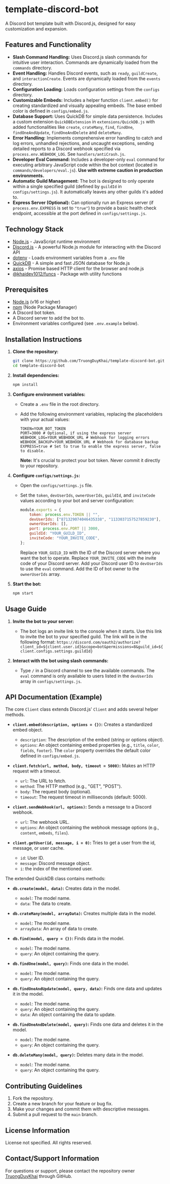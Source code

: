 # template-discord-bot

A Discord bot template built with Discord.js, designed for easy customization and expansion.

## Features and Functionality

-   **Slash Command Handling:** Uses Discord.js slash commands for intuitive user interaction. Commands are dynamically loaded from the `commands` directory.
-   **Event Handling:** Handles Discord events, such as `ready`, `guildCreate`, and `interactionCreate`. Events are dynamically loaded from the `events` directory.
-   **Configuration Loading:** Loads configuration settings from the `configs` directory.
-   **Customizable Embeds:** Includes a helper function `client.embed()` for creating standardized and visually appealing embeds. The base embed color is defined in `configs/embed.js`.
-   **Database Support:** Uses QuickDB for simple data persistence. Includes a custom extension `QuickDBExtension` in `extensions/QuickDB.js` with added functionalities like `create`, `crateMany`, `find`, `findOne`, `findOneAndUpdate`, `findOneAndDelete` and `deleteMany`.
-   **Error Handling:** Implements comprehensive error handling to catch and log errors, unhandled rejections, and uncaught exceptions, sending detailed reports to a Discord webhook specified via `process.env.WEBHOOK_LOG`. See `handlers/antiCrash.js`.
-   **Developer Eval Command:** Includes a developer-only `eval` command for executing arbitrary JavaScript code within the bot context (located in `commands/developers/eval.js`). **Use with extreme caution in production environments.**
-   **Automatic Guild Management:** The bot is designed to only operate within a single specified guild (defined by `guildId` in `configs/settings.js`). It automatically leaves any other guilds it's added to.
-   **Express Server (Optional):** Can optionally run an Express server (if `process.env.EXPRESS` is set to `"true"`) to provide a basic health check endpoint, accessible at the port defined in `configs/settings.js`.

## Technology Stack

-   [Node.js](https://nodejs.org/) - JavaScript runtime environment
-   [Discord.js](https://discord.js.org/) - A powerful Node.js module for interacting with the Discord API
-   [dotenv](https://github.com/motdotla/dotenv) - Loads environment variables from a `.env` file
-   [QuickDB](https://quickdb.js.org/) - A simple and fast JSON database for Node.js
-   [axios](https://axios-http.com/docs/intro) - Promise based HTTP client for the browser and node.js
-   [@khaidev1012/funcs](https://www.npmjs.com/package/@khaidev1012/funcs) - Package with utility functions

## Prerequisites

-   [Node.js](https://nodejs.org/en/download/) (v16 or higher)
-   [npm](https://www.npmjs.com/) (Node Package Manager)
-   A Discord bot token.
-   A Discord server to add the bot to.
-   Environment variables configured (see `.env.example` below).

## Installation Instructions

1.  **Clone the repository:**

    ```bash
    git clone https://github.com/TruongDuyKhai/template-discord-bot.git
    cd template-discord-bot
    ```

2.  **Install dependencies:**

    ```bash
    npm install
    ```

3.  **Configure environment variables:**

    -   Create a `.env` file in the root directory.
    -   Add the following environment variables, replacing the placeholders with your actual values:

        ```
        TOKEN=YOUR_BOT_TOKEN
        PORT=3000 # Optional, if using the express server
        WEBHOOK_LOG=YOUR_WEBHOOK_URL # Webhook for logging errors
        WEBHOOK_BACKUP=YOUR_WEBHOOK_URL # Webhook for database backup
        EXPRESS=true # Set to true to enable the express server, false to disable.
        ```

        **Note:** It's crucial to protect your bot token. Never commit it directly to your repository.

4.  **Configure `configs/settings.js`:**

    -   Open the `configs/settings.js` file.
    -   Set the `token`, `devUserIds`, `ownerUserIds`, `guildId`, and `inviteCode` values according to your bot and server configuration:

        ```javascript
        module.exports = {
            token: process.env.TOKEN || "",
            devUserIds: ["871329074046435338", "1133037157527859230"],
            ownerUserIds: [],
            port: process.env.PORT || 3000,
            guildId: "YOUR_GUILD_ID",
            inviteCode: "YOUR_INVITE_CODE",
        };
        ```

        Replace `YOUR_GUILD_ID` with the ID of the Discord server where you want the bot to operate. Replace `YOUR_INVITE_CODE` with the invite code of your Discord server. Add your Discord user ID to `devUserIds` to use the `eval` command. Add the ID of bot owner to the `ownerUserIds` array.

5.  **Start the bot:**

    ```bash
    npm start
    ```

## Usage Guide

1.  **Invite the bot to your server:**

    -   The bot logs an invite link to the console when it starts. Use this link to invite the bot to your specified guild. The link will be in the following format: `https://discord.com/oauth2/authorize?client_id=${client.user.id}&scope=bot&permissions=8&guild_id=${client.configs.settings.guildId}`

2.  **Interact with the bot using slash commands:**

    -   Type `/` in a Discord channel to see the available commands. The `eval` command is only available to users listed in the `devUserIds` array in `configs/settings.js`.

## API Documentation (Example)

The core `Client` class extends Discord.js' `Client` and adds several helper methods.

-   **`client.embed(description, options = {})`:** Creates a standardized embed object.

    -   `description`: The description of the embed (string or options object).
    -   `options`: An object containing embed properties (e.g., `title`, `color`, `fields`, `footer`). The `color` property overrides the default color defined in `configs/embed.js`.

-   **`client.fetch(url, method, body, timeout = 5000)`:** Makes an HTTP request with a timeout.

    -   `url`: The URL to fetch.
    -   `method`: The HTTP method (e.g., "GET", "POST").
    -   `body`: The request body (optional).
    -   `timeout`: The request timeout in milliseconds (default: 5000).

-   **`client.sendWebhook(url, options)`:** Sends a message to a Discord webhook.

    -   `url`: The webhook URL.
    -   `options`: An object containing the webhook message options (e.g., `content`, `embeds`, `files`).

-   **`client.getUser(id, message, i = 0)`:** Tries to get a user from the id, message, or user cache.
    -   `id`: User ID.
    -   `message`: Discord message object.
    -   `i`: the index of the mentioned user.

The extended QuickDB class contains methods:

-   **`db.create(model, data)`:** Creates data in the model.

    -   `model`: The model name.
    -   `data`: The data to create.

-   **`db.crateMany(model, arrayData)`:** Creates multiple data in the model.

    -   `model`: The model name.
    -   `arrayData`: An array of data to create.

-   **`db.find(model, query = {})`:** Finds data in the model.

    -   `model`: The model name.
    -   `query`: An object containing the query.

-   **`db.findOne(model, query)`:** Finds one data in the model.

    -   `model`: The model name.
    -   `query`: An object containing the query.

-   **`db.findOneAndUpdate(model, query, data)`:** Finds one data and updates it in the model.

    -   `model`: The model name.
    -   `query`: An object containing the query.
    -   `data`: An object containing the data to update.

-   **`db.findOneAndDelete(model, query)`:** Finds one data and deletes it in the model.

    -   `model`: The model name.
    -   `query`: An object containing the query.

-   **`db.deleteMany(model, query)`:** Deletes many data in the model.
    -   `model`: The model name.
    -   `query`: An object containing the query.

## Contributing Guidelines

1.  Fork the repository.
2.  Create a new branch for your feature or bug fix.
3.  Make your changes and commit them with descriptive messages.
4.  Submit a pull request to the `main` branch.

## License Information

License not specified. All rights reserved.

## Contact/Support Information

For questions or support, please contact the repository owner [TruongDuyKhai](https://github.com/TruongDuyKhai) through GitHub.
